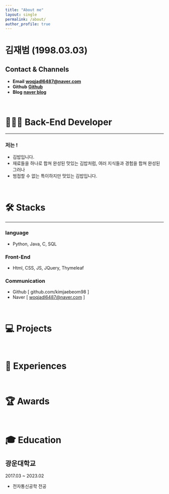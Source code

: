 ```yaml
---
title: "About me"
layout: single
permalink: /about/
author_profile: true
---
```


# 김재범 (1998.03.03)

## Contact & Channels

- **Email** **woqjadl6487@naver.com**
- **Github** **[Github](https://github.com/kimjaebeom98)**
- **Blog** **[naver blog](https://blog.naver.com/woqjadl6487)**

<br/>

# 👨🏻‍💻 Back-End Developer

---

### 저는 !

- 김밥입니다.
- 재료들을 하나로 합쳐 완성된 맛있는 김밥처럼, 여러 지식들과 경험을 합쳐 완성된 그러나
- 범접할 수 없는 특이하지만 맛있는 김밥입니다.

<br/>

# 🛠 Stacks

---

### language

- Python, Java, C, SQL

### Front-End

- Html, CSS, JS, JQuery, Thymeleaf

### Communication

- Github [ github.com/kimjaebeom98 ]
- Naver [ woqjadl6487@naver.com ]

<br/>

# 💻 Projects

<br/>

# 🎈 Experiences

<br/>

# 🏆 Awards

<br/>

# 🎓 Education

## 광운대학교

2017.03 ~ 2023.02

- 전자통신공학 전공

<br/>
<br/>
<br/>
<br/>
<br/>
